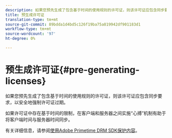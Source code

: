 ```yaml
---
description: 如果您预先生成了包含基于时间的使用规则的许可证，则该许可证应包含同步要求，以安全地强制许可证过期。
title: 预生成许可证
translation-type: tm+mt
source-git-commit: 89bdda1d4bd5c126f19ba75a819942df901183d1
workflow-type: tm+mt
source-wordcount: '97'
ht-degree: 0%

---
```



# 预生成许可证{#pre-generating-licenses}

如果您预先生成了包含基于时间的使用规则的许可证，则该许可证应包含同步要求，以安全地强制许可证过期。

如果许可证中存在基于时间的限制，在客户端和服务器之间实施“心搏”机制有助于将客户端时间与服务器时间同步。

有关详细信息，请参阅[使用Adobe Primetime DRM SDK保护内容](https://helpx.adobe.com/content/dam/help/en/primetime/drm/drm_protecting_content.pdf)。
